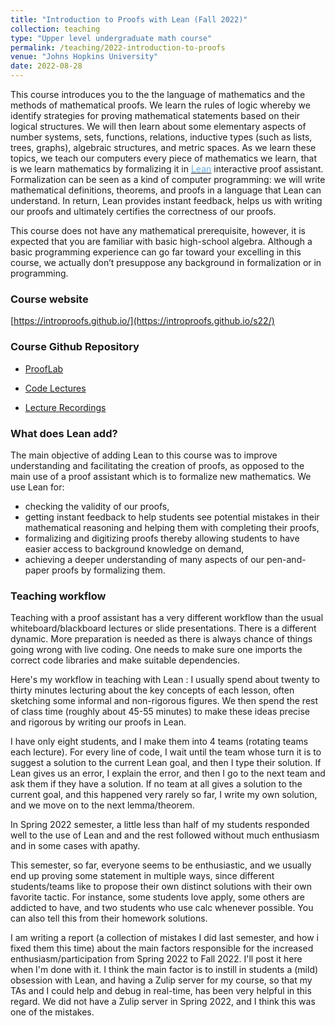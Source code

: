 ```yaml
---	
title: "Introduction to Proofs with Lean (Fall 2022)"		
collection: teaching		
type: "Upper level undergraduate math course"		
permalink: /teaching/2022-introduction-to-proofs
venue: "Johns Hopkins University"		
date: 2022-08-28		
---	
```


 
This course introduces you to the the language of mathematics and the methods of mathematical proofs. We learn the rules of logic whereby we identify strategies for proving mathematical statements based on their logical structures. We will then learn about some elementary aspects of number systems, sets, functions, relations, inductive types (such as lists, trees, graphs), algebraic structures, and metric spaces. As we learn these topics, we teach our computers every piece of mathematics we learn, that is we learn mathematics by formalizing it in <a href="https://leanprover.github.io/" target="_blank"><font color="#68ACE5">Lean</font></a> interactive proof assistant. Formalization can be seen as a kind of computer programming: we will write mathematical definitions, theorems, and proofs in a  language that Lean can understand. In return, Lean provides instant feedback, helps us with writing our proofs and ultimately certifies the correctness of our proofs.

This course does not have any mathematical prerequisite, however, it is expected that you are familiar with basic high-school algebra. Although a basic programming experience can go far toward your excelling in this course, we actually don’t presuppose any background in formalization or in programming. 



### Course website 

[https://introproofs.github.io/](https://introproofs.github.io/s22/)



### Course Github Repository

- [ProofLab](https://github.com/sinhp/ProofLab )
  
- [Code Lectures](https://github.com/sinhp/ProofLab/tree/main/src/lectures)
  
- [Lecture Recordings](https://zoom.us/rec/share/Ey-JIyn13674zrkhQzWQjNM95EWkIj9o29yOlq_TQEJeiBS8ozNAn9pwTJ-8o0eN.m8igrUHwHN1v0BuG?startTime=1664818693000)


### What does Lean add? 

The main objective of adding Lean to this course was to improve understanding and facilitating the creation of proofs, as opposed to the main use of a proof assistant which is to formalize new mathematics. We use Lean for: 
-  checking the validity of our proofs, 
-  getting instant feedback to help students see potential mistakes in their mathematical reasoning and helping them with completing their proofs, 
-  formalizing and digitizing proofs thereby allowing students to have easier access to background knowledge on demand,
-  achieving a deeper understanding of many aspects of our pen-and-paper proofs by formalizing them.




### Teaching workflow 

Teaching with a proof assistant has a very different workflow than the usual whiteboard/blackboard lectures or slide presentations. There is a different dynamic. More preparation is needed as there is always chance of things going wrong with live coding. One needs to make sure one imports the correct code libraries and make suitable dependencies. 

Here's my workflow in teaching with Lean : I usually spend about twenty to thirty minutes lecturing about the key concepts of each lesson, often sketching some informal and non-rigorous figures. We then spend the rest of class time (roughly about 45-55 minutes) to make these ideas precise and rigorous by writing our proofs in Lean.

I have only eight students, and I make them into 4 teams (rotating teams each lecture). For every line of code, I wait until the team whose turn it is to suggest a solution to the current Lean goal, and then I type their solution. If Lean gives us an error, I explain the error, and then I go to the next team and ask them if they have a solution. If no team at all gives a solution to the current goal, and this happened very rarely so far, I write my own solution, and we move on to the next lemma/theorem.

In Spring 2022 semester, a little less than half of my students responded well to the use of Lean and and the rest followed without much enthusiasm and in some cases with apathy.

This semester, so far, everyone seems to be enthusiastic, and we usually end up proving some statement in multiple ways, since different students/teams like to propose their own distinct solutions with their own favorite tactic. For instance, some students love apply, some others are addicted to have, and two students who use calc whenever possible. You can also tell this from their homework solutions.

I am writing a report (a collection of mistakes I did last semester, and how i fixed them this time) about the main factors responsible for the increased enthusiasm/participation from Spring 2022 to Fall 2022. I'll post it here when I'm done with it. I think the main factor is to instill in students a (mild) obsession with Lean, and having a Zulip server for my course, so that my TAs and I could help and debug in real-time, has been very helpful in this regard. We did not have a Zulip server in Spring 2022, and I think this was one of the mistakes.



		
